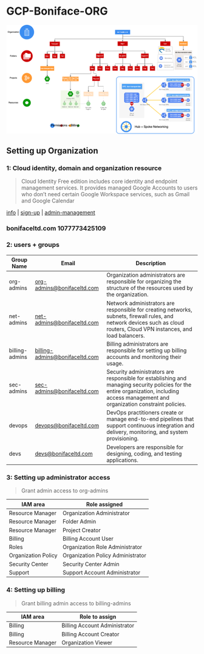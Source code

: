 # GCP-Boniface-ORG

![org-diagram](./Org-Diagram.png)

## Setting up Organization

### 1: Cloud identity, domain and organization resource

> Cloud Identity Free edition includes core identity and endpoint management services.
> It provides managed Google Accounts to users who don’t need certain Google Workspace services, such as Gmail and Google Calendar

[info](https://support.google.com/cloudidentity/answer/7319251?hl=en) | [sign-up](https://cloud.google.com/identity/docs/setup#sign-up-for-the-free-edition-of-cloud-identity) | [admin-management](https://admin.google.com)

### **bonifaceltd.com	1077773425109**

### 2: users + groups

| Group Name           | Email                          | Description                                                                                                                                                                            |
|----------------|--------------------------------|----------------------------------------------------------------------------------------------------------------------------------------------------------------------------------------|
| org-admins     | org-admins@bonifaceltd.com     | Organization administrators are responsible for organizing the structure of the resources used by the organization.                                                                    |
| net-admins     | net-admins@bonifaceltd.com     | Network administrators are responsible for creating networks, subnets, firewall rules, and network devices such as cloud routers, Cloud VPN instances, and load balancers.             |
| billing-admins | billing-admins@bonifaceltd.com | Billing administrators are responsible for setting up billing accounts and monitoring their usage.                                                                                     |
| sec-admins     | sec-admins@bonifaceltd.com     | Security administrators are responsible for establishing and managing security policies for the entire organization, including access management and organization constraint policies. |
| devops         | devops@bonifaceltd.com         | DevOps practitioners create or manage end-to-end pipelines that support continuous integration and delivery, monitoring, and system provisioning.                                      |
| devs           | devs@bonifaceltd.com           | Developers are responsible for designing, coding, and testing applications.                                                                                                            |

### 3: Setting up administrator access

> Grant admin access to org-admins

| IAM area            | Role assigned                     |
|---------------------|-----------------------------------|
| Resource Manager    | Organization Administrator        |
| Resource Manager    | Folder Admin                      |
| Resource Manager    | Project Creator                   |
| Billing             | Billing Account User              |
| Roles               | Organization Role Administrator   |
| Organization Policy | Organization Policy Administrator |
| Security Center     | Security Center Admin             |
| Support             | Support Account Administrator     |

### 4: Setting up billing

> Grant billing admin access to billing-admins

| IAM area         | Role to assign                |
|------------------|-------------------------------|
| Billing          | Billing Account Administrator |
| Billing          | Billing Account Creator       |
| Resource Manager | Organization Viewer           |
